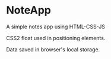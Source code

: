 # NoteApp
A simple notes app using HTML-CSS-JS

CSS2 float used in positioning elements.

Data saved in browser's local storage.
